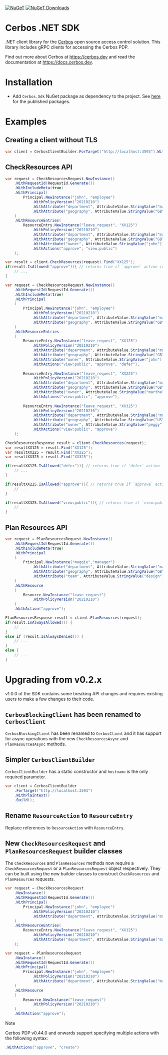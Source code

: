 [![NuGeT](https://img.shields.io/nuget/v/Cerbos.Sdk?style=plastic)](https://www.nuget.org/packages/Cerbos.Sdk)
[![NuGeT Downloads](https://img.shields.io/nuget/dt/Cerbos.Sdk?style=plastic)](https://www.nuget.org/packages/Cerbos.Sdk)

# Cerbos .NET SDK

.NET client library for the [Cerbos](https://github.com/cerbos/cerbos) open source access control solution. This library
includes gRPC clients for accessing the Cerbos PDP.

Find out more about Cerbos at https://cerbos.dev and read the documentation at https://docs.cerbos.dev.

# Installation

- Add `Cerbos.Sdk` NuGet package as dependency to the project. See [here](https://www.nuget.org/packages/Cerbos.Sdk) for the published packages.

# Examples

## Creating a client without TLS

```csharp
var client = CerbosClientBuilder.ForTarget("http://localhost:3593").WithPlaintext().Build();
```

## CheckResources API

```csharp
var request = CheckResourcesRequest.NewInstance()
    .WithRequestId(RequestId.Generate())
    .WithIncludeMeta(true)
    .WithPrincipal(
        Principal.NewInstance("john", "employee")
            .WithPolicyVersion("20210210")
            .WithAttribute("department", AttributeValue.StringValue("marketing"))
            .WithAttribute("geography", AttributeValue.StringValue("GB"))
    )
    .WithResourceEntries(
        ResourceEntry.NewInstance("leave_request", "XX125")
            .WithPolicyVersion("20210210")
            .WithAttribute("department", AttributeValue.StringValue("marketing"))
            .WithAttribute("geography", AttributeValue.StringValue("GB"))
            .WithAttribute("owner", AttributeValue.StringValue("john"))
            .WithActions("approve", "view:public")
    );

var result = client.CheckResources(request).Find("XX125");
if(result.IsAllowed("approve")){ // returns true if `approve` action is allowed
    // ...
}
```

```csharp
var request = CheckResourcesRequest.NewInstance()
    .WithRequestId(RequestId.Generate())
    .WithIncludeMeta(true)
    .WithPrincipal
    (
        Principal.NewInstance("john", "employee")
            .WithPolicyVersion("20210210")
            .WithAttribute("department", AttributeValue.StringValue("marketing"))
            .WithAttribute("geography", AttributeValue.StringValue("GB"))
    )
    .WithResourceEntries
    (
        ResourceEntry.NewInstance("leave_request", "XX125")
            .WithPolicyVersion("20210210")
            .WithAttribute("department", AttributeValue.StringValue("marketing"))
            .WithAttribute("geography", AttributeValue.StringValue("GB"))
            .WithAttribute("owner", AttributeValue.StringValue("john"))
            .WithActions("view:public", "approve", "defer"),
        
        ResourceEntry.NewInstance("leave_request", "XX225")
            .WithPolicyVersion("20210210")
            .WithAttribute("department", AttributeValue.StringValue("marketing"))
            .WithAttribute("geography", AttributeValue.StringValue("GB"))
            .WithAttribute("owner", AttributeValue.StringValue("martha"))
            .WithActions("view:public", "approve"),
        
        ResourceEntry.NewInstance("leave_request", "XX325")
            .WithPolicyVersion("20210210")
            .WithAttribute("department", AttributeValue.StringValue("marketing"))
            .WithAttribute("geography", AttributeValue.StringValue("US"))
            .WithAttribute("owner", AttributeValue.StringValue("peggy"))
            .WithActions("view:public", "approve")
    );

CheckResourcesResponse result = client.CheckResources(request);
var resultXX125 = result.Find("XX125");
var resultXX225 = result.Find("XX225");
var resultXX325 = result.Find("XX325");

if(resultXX125.IsAllowed("defer")){ // returns true if `defer` action is allowed
    // ...
}

if(resultXX225.IsAllowed("approve")){ // returns true if `approve` action is allowed
    // ...
}

if(resultXX325.IsAllowed("view:public")){ // returns true if `view:public` action is allowed
    // ...
}
```

## Plan Resources API

```csharp
var request = PlanResourcesRequest.NewInstance()
    .WithRequestId(RequestId.Generate())
    .WithIncludeMeta(true)
    .WithPrincipal
    (
        Principal.NewInstance("maggie","manager")
            .WithAttribute("department", AttributeValue.StringValue("marketing"))
            .WithAttribute("geography", AttributeValue.StringValue("GB"))
            .WithAttribute("team", AttributeValue.StringValue("design"))
    )
    .WithResource
    (
        Resource.NewInstance("leave_request")
            .WithPolicyVersion("20210210")
    )
    .WithAction("approve");

PlanResourcesResponse result = client.PlanResources(request);
if(result.IsAlwaysAllowed()) {
    // ...
}
else if (result.IsAlwaysDenied()) {
    // ...
}
else {
    // ...
}
```

# Upgrading from v0.2.x

v1.0.0 of the SDK contains some breaking API changes and requires existing users to make a few changes to their code.

## `CerbosBlockingClient` has been renamed to `CerbosClient`

`CerbosBlockingClient` has been renamed to `CerbosClient` and it has support for async operations with the new 
`CheckResourcesAsync` and `PlanResourcesAsync` methods.

## Simpler `CerbosClientBuilder`

`CerbosClientBuilder` has a static constructor and `hostname` is the only required parameter.
```csharp
var client = CerbosClientBuilder
    .ForTarget("http://localhost:3593")
    .WithPlaintext()
    .Build();
```

## Rename `ResourceAction` to `ResourceEntry`

Replace references to `ResourceAction` with `ResourceEntry`.

## New `CheckResourcesRequest` and `PlanResourcesRequest` builder classes

The `CheckResources` and `PlanResources` methods now require a `CheckResourcesRequest` or a `PlanResourcesRequest` 
object respectively. They can be built using the new builder classes to construct `CheckResources` and `PlanResources`
requests.

```csharp
var request = CheckResourcesRequest
    .NewInstance()
    .WithRequestId(RequestId.Generate())
    .WithPrincipal(
        Principal.NewInstance("john", "employee")
            .WithPolicyVersion("20210210")
            .WithAttribute("department", AttributeValue.StringValue("marketing"))
    )
    .WithResourceEntries(
        ResourceEntry.NewInstance("leave_request", "XX125")
            .WithPolicyVersion("20210210")
            .WithAttribute("department", AttributeValue.StringValue("marketing"))
    );
```

```csharp
var request = PlanResourcesRequest
    .NewInstance()
    .WithRequestId(RequestId.Generate())
    .WithPrincipal(
        Principal.NewInstance("john", "employee")
            .WithPolicyVersion("20210210")
            .WithAttribute("department", AttributeValue.StringValue("marketing"))
    )
    .WithResource
    (
        Resource.NewInstance("leave_request")
            .WithPolicyVersion("20210210")
    )
    .WithAction("approve");
```

> [!NOTE]  
> Cerbos PDP v0.44.0 and onwards support specifying multiple actions with the following syntax: 
> ```csharp
> .WithActions("approve", "create")
> ``` 